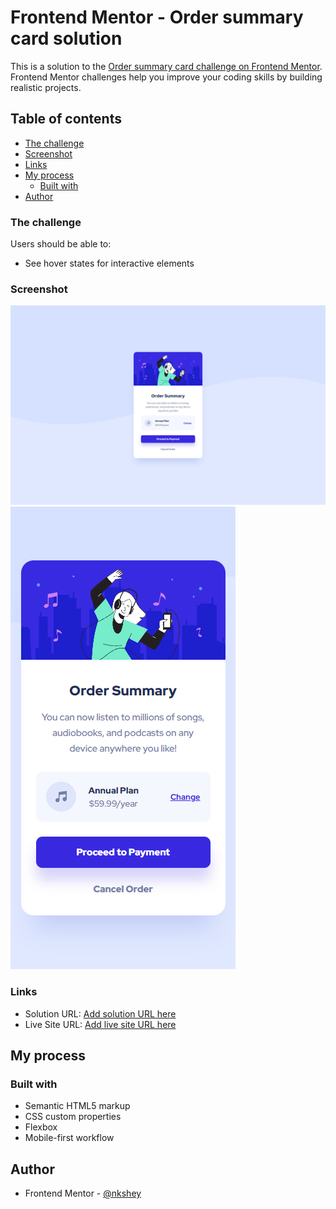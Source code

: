 # Frontend Mentor - Order summary card solution

This is a solution to the [Order summary card challenge on Frontend Mentor](https://www.frontendmentor.io/challenges/order-summary-component-QlPmajDUj). Frontend Mentor challenges help you improve your coding skills by building realistic projects.

## Table of contents

-  [The challenge](#the-challenge)
-  [Screenshot](#screenshot)
-  [Links](#links)
-  [My process](#my-process)
   -  [Built with](#built-with)
-  [Author](#author)

### The challenge

Users should be able to:

-  See hover states for interactive elements

### Screenshot

![](./images/screenshot.png)
![](./images/screenshot-mobile.png)

### Links

-  Solution URL: [Add solution URL here](https://your-solution-url.com)
-  Live Site URL: [Add live site URL here](https://your-live-site-url.com)

## My process

### Built with

-  Semantic HTML5 markup
-  CSS custom properties
-  Flexbox
-  Mobile-first workflow

## Author

-  Frontend Mentor - [@nkshey](https://www.frontendmentor.io/profile/nkshey)
